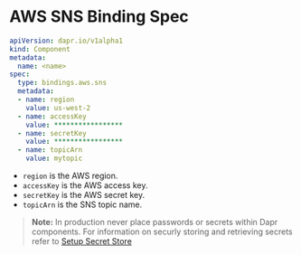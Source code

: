 # AWS SNS Binding Spec

```yml
apiVersion: dapr.io/v1alpha1
kind: Component
metadata:
  name: <name>
spec:
  type: bindings.aws.sns
  metadata:
  - name: region
    value: us-west-2
  - name: accessKey
    value: *****************
  - name: secretKey
    value: *****************
  - name: topicArn
    value: mytopic
```

- `region` is the AWS region.
- `accessKey` is the AWS access key.
- `secretKey` is the AWS secret key.
- `topicArn` is the SNS topic name.

> **Note:** In production never place passwords or secrets within Dapr components. For information on securly storing and retrieving secrets refer to [Setup Secret Store](../../../howto/setup-secret-store)